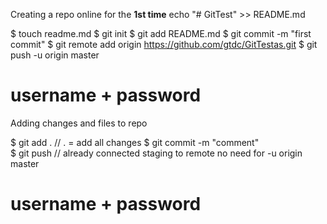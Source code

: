 
Creating a repo online for the <b>1st time</b>
echo "# GitTest" >> README.md

$ touch readme.md
$ git init
$ git add README.md
$ git commit -m "first commit"
$ git remote add origin https://github.com/gtdc/GitTestas.git
$ git push -u origin master
# username + password

Adding changes and files to repo

$ git add . 				// . = add all changes
$ git commit -m "comment"		
$ git push					// already connected staging to remote no need for -u origin master
# username + password